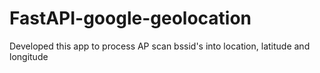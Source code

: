 # FastAPI-google-geolocation
Developed this app to process AP scan bssid's into location, latitude and longitude

